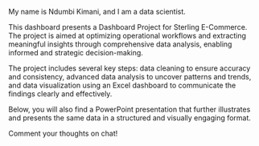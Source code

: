 My name is Ndumbi Kimani, and I am a data scientist. 

This dashboard presents a Dashboard Project for Sterling E-Commerce. 
The project is aimed at optimizing operational workflows and extracting meaningful insights through comprehensive data analysis, 
enabling informed and strategic decision-making.

The project includes several key steps: data cleaning to ensure accuracy and consistency, advanced data analysis to uncover patterns
and trends, and data visualization using an Excel dashboard to communicate the findings clearly and effectively.

Below, you will also find a PowerPoint presentation that further illustrates and presents the same data in a structured and visually 
engaging format.

Comment your thoughts on chat!
